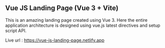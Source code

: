 ## Vue JS Landing Page (Vue 3 + Vite)

This is an amazing landing page created using Vue 3. Here the entire application architecture is designed using vue.js latest directives and setup script API.

Live url : https://vue-js-landing-page.netlify.app